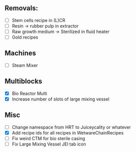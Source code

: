 ## Removals:
- [ ] Stem cells recipe in (L)CR
- [ ] Resin -> rubber pulp in extractor
- [ ] Raw growth medium -> Sterilized in fluid heater
- [ ] Gold recipes

## Machines
- [ ] Steam Mixer

## Multiblocks
- [x] Bio Reactor Multi
- [x] Increase number of slots of large mixing vessel

## Misc
- [ ] Change namespace from HRT to Juiceycality or whatever
- [x] Add recipe ids for all recipes in WetwareChainRecipes
- [ ] Fix weird CTM for bio sterile casing
- [ ] Fix Large Mixing Vessel JEI tab icon